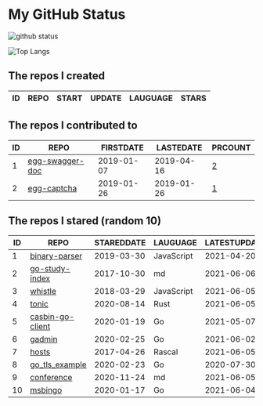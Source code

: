 # My GitHub Status

<img src="https://github-readme-stats-1.yihong0618.vercel.app/api?username=jc-lathander&show_icons=true&&&hide_title=true&count_private=true" alt="github status" />

![Top Langs](https://github-readme-stats-1.yihong0618.vercel.app/api/top-langs/?username=jc-lathander&layout=compact)

<!--START_SECTION:my_github-->
## The repos I created
| ID | REPO | START | UPDATE | LAUGUAGE | STARS |
|----|------|-------|--------|----------|-------|

## The repos I contributed to
| ID |                                REPO                                | FIRSTDATE  | LASTEDATE  |                                          PRCOUNT                                           |
|----|--------------------------------------------------------------------|------------|------------|--------------------------------------------------------------------------------------------|
|  1 | [egg-swagger-doc](https://github.com/Yanshijie-EL/egg-swagger-doc) | 2019-01-07 | 2019-04-16 | [2](https://github.com/Yanshijie-EL/egg-swagger-doc/pulls?q=is%3Apr+author%3Ajc-lathander) |
|  2 | [egg-captcha](https://github.com/Raoul1996/egg-captcha)            | 2019-01-26 | 2019-01-26 | [1](https://github.com/Raoul1996/egg-captcha/pulls?q=is%3Apr+author%3Ajc-lathander)        |

## The repos I stared (random 10)
| ID |                              REPO                              | STAREDDATE |  LAUGUAGE  | LATESTUPDATE |
|----|----------------------------------------------------------------|------------|------------|--------------|
|  1 | [binary-parser](https://github.com/Ericbla/binary-parser)      | 2019-03-30 | JavaScript | 2021-04-20   |
|  2 | [go-study-index](https://github.com/unknwon/go-study-index)    | 2017-10-30 | md         | 2021-06-06   |
|  3 | [whistle](https://github.com/avwo/whistle)                     | 2018-03-29 | JavaScript | 2021-06-05   |
|  4 | [tonic](https://github.com/hyperium/tonic)                     | 2020-08-14 | Rust       | 2021-06-05   |
|  5 | [casbin-go-client](https://github.com/casbin/casbin-go-client) | 2020-01-19 | Go         | 2021-05-07   |
|  6 | [gadmin](https://github.com/hailaz/gadmin)                     | 2020-02-25 | Go         | 2021-06-02   |
|  7 | [hosts](https://github.com/kelthuzadx/hosts)                   | 2017-04-26 | Rascal     | 2021-06-05   |
|  8 | [go_tls_example](https://github.com/michelia/go_tls_example)   | 2020-02-23 | Go         | 2020-07-30   |
|  9 | [conference](https://github.com/gopherchina/conference)        | 2020-11-24 | md         | 2021-06-05   |
| 10 | [msbingo](https://github.com/khoad/msbingo)                    | 2020-01-17 | Go         | 2021-06-04   |

<!--END_SECTION:my_github-->
